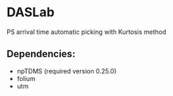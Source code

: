 # DASLab

PS arrival time automatic picking with Kurtosis method

## Dependencies:
* npTDMS (required version 0.25.0)
* folium
* utm
